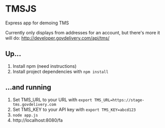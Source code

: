 # TMSJS
Express app for demoing TMS

Currently only displays from addresses for an account, but there's more it will do: http://developer.govdelivery.com/api/tms/

## Up...
1. Install npm (need instructions)
1. Install project dependencies with `npm install`

## ...and running
1. Set TMS_URL to your URL with `export TMS_URL=https://stage-tms.govdelivery.com`
1. Set TMS_KEY to your API key with `export TMS_KEY=abcd123`
1. `node app.js`
1. http://localhost:8080/fa
